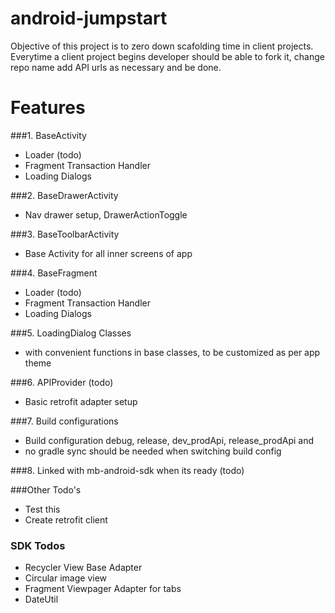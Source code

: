 # android-jumpstart

Objective of this project is to zero down scafolding time in client projects.
Everytime a client project begins developer should be able to fork it, change repo name add API urls as necessary and be done.

# Features

###1. BaseActivity
  * Loader (todo)
  * Fragment Transaction Handler
  * Loading Dialogs

###2. BaseDrawerActivity
  * Nav drawer setup, DrawerActionToggle

###3. BaseToolbarActivity
  * Base Activity for all inner screens of app

###4. BaseFragment
  * Loader (todo)
  * Fragment Transaction Handler
  * Loading Dialogs

###5. LoadingDialog Classes
  * with convenient functions in base classes, to be customized as per app theme

###6. APIProvider (todo)
  * Basic retrofit adapter setup

###7. Build configurations
  * Build configuration debug, release, dev_prodApi, release_prodApi and 
  * no gradle sync should be needed when switching build config

###8. Linked with mb-android-sdk when its ready (todo)

###Other Todo's
  * Test this
  * Create retrofit client

### SDK Todos
  * Recycler View Base Adapter
  * Circular image view
  * Fragment Viewpager Adapter for tabs
  * DateUtil
